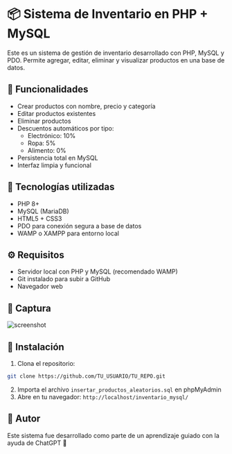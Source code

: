 
# 📦 Sistema de Inventario en PHP + MySQL

Este es un sistema de gestión de inventario desarrollado con PHP, MySQL y PDO. Permite agregar, editar, eliminar y visualizar productos en una base de datos.

## 🚀 Funcionalidades

- Crear productos con nombre, precio y categoría
- Editar productos existentes
- Eliminar productos
- Descuentos automáticos por tipo:
  - Electrónico: 10%
  - Ropa: 5%
  - Alimento: 0%
- Persistencia total en MySQL
- Interfaz limpia y funcional

## 🧰 Tecnologías utilizadas

- PHP 8+
- MySQL (MariaDB)
- HTML5 + CSS3
- PDO para conexión segura a base de datos
- WAMP o XAMPP para entorno local

## ⚙️ Requisitos

- Servidor local con PHP y MySQL (recomendado WAMP)
- Git instalado para subir a GitHub
- Navegador web

## 📸 Captura

![screenshot](screenshot.png)

## 🧾 Instalación

1. Clona el repositorio:

```bash
git clone https://github.com/TU_USUARIO/TU_REPO.git
```

2. Importa el archivo `insertar_productos_aleatorios.sql` en phpMyAdmin
3. Abre en tu navegador: `http://localhost/inventario_mysql/`

## 🙌 Autor

Este sistema fue desarrollado como parte de un aprendizaje guiado con la ayuda de ChatGPT 🚀
